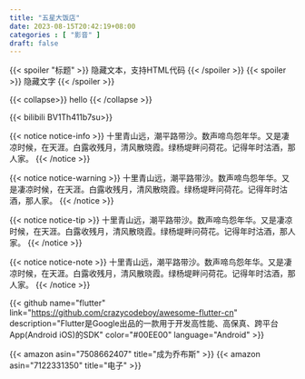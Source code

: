 ```yaml
---
title: "五星大饭店"
date: 2023-08-15T20:42:19+08:00
categories : [ "影音" ]
draft: false
---
```

{{< spoiler "标题" >}} 隐藏文本，支持HTML代码 {{< /spoiler >}}
{{< spoiler >}} 隐藏文字 {{< /spoiler >}} 

{{< collapse>}}
hello
{{< /collapse >}}

{{< bilibili BV1Th411b7su>}}

{{< notice notice-info >}}
十里青山远，潮平路带沙。数声啼鸟怨年华。又是凄凉时候，在天涯。白露收残月，清风散晓霞。绿杨堤畔问荷花。记得年时沽酒，那人家。
{{< /notice >}}

{{< notice notice-warning >}}
十里青山远，潮平路带沙。数声啼鸟怨年华。又是凄凉时候，在天涯。白露收残月，清风散晓霞。绿杨堤畔问荷花。记得年时沽酒，那人家。
{{< /notice >}}

{{< notice notice-tip >}}
十里青山远，潮平路带沙。数声啼鸟怨年华。又是凄凉时候，在天涯。白露收残月，清风散晓霞。绿杨堤畔问荷花。记得年时沽酒，那人家。
{{< /notice >}}

{{< notice notice-note >}}
十里青山远，潮平路带沙。数声啼鸟怨年华。又是凄凉时候，在天涯。白露收残月，清风散晓霞。绿杨堤畔问荷花。记得年时沽酒，那人家。
{{< /notice >}}

{{< github name="flutter" link="https://github.com/crazycodeboy/awesome-flutter-cn" description="Flutter是Google出品的一款用于开发高性能、高保真、跨平台App(Android iOS)的SDK" color="#00EE00" language="Android" >}}

{{< amazon asin="7508662407" title="成为乔布斯" >}} {{< amazon asin="7122331350" title="电子" >}}